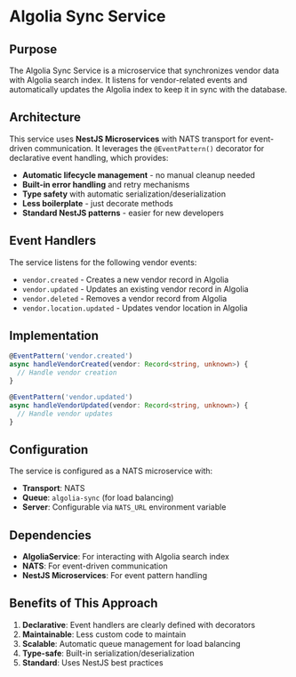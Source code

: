 # Algolia Sync Service

## Purpose

The Algolia Sync Service is a microservice that synchronizes vendor data with Algolia search index. It listens for vendor-related events and automatically updates the Algolia index to keep it in sync with the database.

## Architecture

This service uses **NestJS Microservices** with NATS transport for event-driven communication. It leverages the `@EventPattern()` decorator for declarative event handling, which provides:

- **Automatic lifecycle management** - no manual cleanup needed
- **Built-in error handling** and retry mechanisms  
- **Type safety** with automatic serialization/deserialization
- **Less boilerplate** - just decorate methods
- **Standard NestJS patterns** - easier for new developers

## Event Handlers

The service listens for the following vendor events:

- `vendor.created` - Creates a new vendor record in Algolia
- `vendor.updated` - Updates an existing vendor record in Algolia
- `vendor.deleted` - Removes a vendor record from Algolia
- `vendor.location.updated` - Updates vendor location in Algolia

## Implementation

```typescript
@EventPattern('vendor.created')
async handleVendorCreated(vendor: Record<string, unknown>) {
  // Handle vendor creation
}

@EventPattern('vendor.updated') 
async handleVendorUpdated(vendor: Record<string, unknown>) {
  // Handle vendor updates
}
```

## Configuration

The service is configured as a NATS microservice with:
- **Transport**: NATS
- **Queue**: `algolia-sync` (for load balancing)
- **Server**: Configurable via `NATS_URL` environment variable

## Dependencies

- **AlgoliaService**: For interacting with Algolia search index
- **NATS**: For event-driven communication
- **NestJS Microservices**: For event pattern handling

## Benefits of This Approach

1. **Declarative**: Event handlers are clearly defined with decorators
2. **Maintainable**: Less custom code to maintain
3. **Scalable**: Automatic queue management for load balancing
4. **Type-safe**: Built-in serialization/deserialization
5. **Standard**: Uses NestJS best practices 